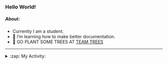 ### Hello World!

##### About:
- Currently I am a student.
- 🌱 I’m learning how to make better documentation.
- 🌱 GO PLANT SOME TREES AT [TEAM TREES](https://teamtrees.org/)

---
<details>
  <summary>:zap: My Activity:</summary>
  
<!--START_SECTION:waka-->
![Code Time](http://img.shields.io/badge/Code%20Time-1%2C152%20hrs%2043%20mins-blue)

**I'm a Night 🦉** 

```text
🌞 Morning                1466 commits        ██░░░░░░░░░░░░░░░░░░░░░░░   09.27 % 
🌆 Daytime                5585 commits        █████████░░░░░░░░░░░░░░░░   35.31 % 
🌃 Evening                4560 commits        ███████░░░░░░░░░░░░░░░░░░   28.83 % 
🌙 Night                  4205 commits        ███████░░░░░░░░░░░░░░░░░░   26.59 % 
```
📅 **I'm Most Productive on Wednesday** 

```text
Monday                   2363 commits        ████░░░░░░░░░░░░░░░░░░░░░   14.94 % 
Tuesday                  2073 commits        ███░░░░░░░░░░░░░░░░░░░░░░   13.11 % 
Wednesday                3652 commits        ██████░░░░░░░░░░░░░░░░░░░   23.09 % 
Thursday                 1968 commits        ███░░░░░░░░░░░░░░░░░░░░░░   12.44 % 
Friday                   1569 commits        ██░░░░░░░░░░░░░░░░░░░░░░░   09.92 % 
Saturday                 1407 commits        ██░░░░░░░░░░░░░░░░░░░░░░░   08.90 % 
Sunday                   2784 commits        ████░░░░░░░░░░░░░░░░░░░░░   17.60 % 
```


📊 **This Week I Spent My Time On** 

```text
🔥 Editors: 
VS Code                  2 hrs 36 mins       █████████████████████████   100.00 % 

🐱‍💻 Projects: 
giveth-dapps-v2          2 hrs 32 mins       ████████████████████████░   97.44 % 
praise                   4 mins              █░░░░░░░░░░░░░░░░░░░░░░░░   02.56 % 
```


 Last Updated on 19/07/2023 06:10:43 UTC
<!--END_SECTION:waka-->
</details>
